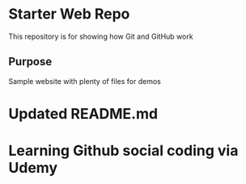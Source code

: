 # Starter Web Repo

This repository is for showing how Git and GitHub work

## Purpose

Sample website with plenty of files for demos

# Updated  README.md

# Learning Github social coding via Udemy